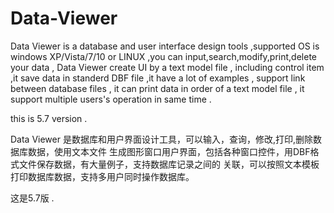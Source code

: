 # Data-Viewer



Data Viewer is a database and user interface design tools ,supported OS is 
windows XP/Vista/7/10 or LINUX ,you can input,search,modify,print,delete your data , 
Data Viewer create UI by a text model file , including control item ,it save data in 
standerd DBF file ,it have a lot of examples , support link between database files , 
it can print data in order of a text model file , it support multiple users's operation 
in same time .

this is 5.7 version .

Data Viewer 是数据库和用户界面设计工具，可以输入，查询，修改,打印,删除数据库数据，使用文本文件
生成图形窗口用户界面，包括各种窗口控件，用DBF格式文件保存数据，有大量例子，支持数据库记录之间的
关联，可以按照文本模板打印数据库数据，支持多用户同时操作数据库。

这是5.7版 .


